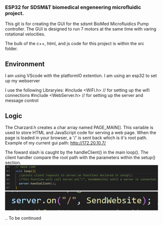 ### ESP32 for SDSM&T biomedical engeneering microfluidic project.
This git is for creating the GUI for the sdsmt BioMed Microfluidics Pump controller. The GUI is designed to run 7 motors at the same time with varing rotational velocities.

The bulk of the c++, html, and js code for this project is within the src folder.

## Environment
I am using VScode with the platformIO extention.
I am using an esp32 to set up my webserver

I use the following Libraryies:
    #include <WiFi.h> // for setting up the wifi connections
    #include <WebServer.h> // for setting up the server and message control

## Logic
The Charzard.h creates a char array named PAGE_MAIN[]. This variable is used to store HTML and JavaScript code for serving a web page. When the page is loaded in your browser, a '/' is sent back which is it's root path.
Example of my current gui path:
    http://172.20.10.7/

The foward slash is caught by the handleClient() in the main loop(). The client handler compare the root path with the parameters within the setup() section.
![Searching](readMeAssets/handleClient.png)
![Found](readMeAssets/onSlash.png)

.. To be continued